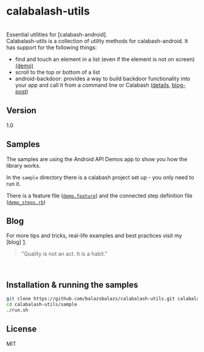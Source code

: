 calabalash-utils
================

<br>
Essential utilities for [calabash-android].

<br>
Calabalash-utils is a collection of utility methods for calabash-android. It has support for the following things:

  - find and touch an element in a list (even if the element is not on screen) [(demo)][article-1]
  - scroll to the top or bottom of a list
  - android-backdoor: provides a way to build backdoor functionality into your app and call it from a command line or Calabash ([details][internal-3], [blog-post][article-2])




Version
-

1.0
</br>

Samples
-----------
The samples are using the Android API Demos app to show you how the library works.


In the <code>sample</code> directory there is a calabash project set up - you only need to run it.

There is a feature file ([<code>demo.feature</code>][internal-1]) and the connected step definition file ([<code>demo_steps.rb</code>][internal-2])
</br>


Blog
-----------

For more tips and tricks, real-life examples and best practices visit my [blog] [1].

> "Quality is not an act. It is a habit." 
</br>


Installation & running the samples
--------------

```sh
git clone https://github.com/balazsbalazs/calabalash-utils.git calabalash-utils
cd calabalash-utils/sample
./run.sh
```


License
-

MIT

  [calabash-android]: https://github.com/calabash/calabash-android
  [1]: http://dontbelievenintdd.wordpress.com/
  [article-1]: http://dontbelievenintdd.wordpress.com/2014/01/24/calabash-tips-scroll-a-list-until-you-find-a-specific-element-on-android/
  [article-2]: http://krazyrobot.com/2014/03/calabash-android-backdoor
  [internal-1]: https://github.com/balazsbalazs/calabalash-utils/blob/master/sample/features/demo.feature
  [internal-2]: https://github.com/balazsbalazs/calabalash-utils/blob/master/sample/features/step_definitions/demo_steps.rb
  [internal-3]: https://github.com/balazsbalazs/calabalash-utils/blob/master/documentation/android-backdoor.md
